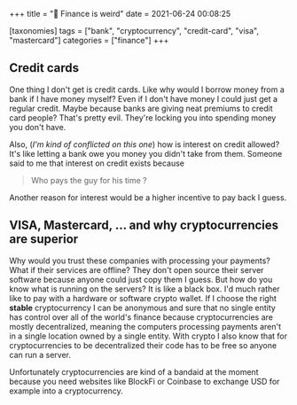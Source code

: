 +++
title = "🏦 Finance is weird"
date = 2021-06-24 00:08:25

[taxonomies]
tags = ["bank", "cryptocurrency", "credit-card", "visa", "mastercard"]
categories = ["finance"]
+++

## Credit cards

One thing I don't get is credit cards. Like why would I borrow money from a bank if I have money myself? Even if I don't have money I could just get a regular credit. Maybe because banks are giving neat premiums to credit card people? That's pretty evil. They're locking you into spending money you don't have.

Also, (*I'm kind of conflicted on this one*) how is interest on credit allowed? It's like letting a bank owe you money you didn't take from them. Someone said to me that interest on credit exists because

> Who pays the guy for his time ?

Another reason for interest would be a higher incentive to pay back I guess.

## VISA, Mastercard, … and why cryptocurrencies are superior

Why would you trust these companies with processing your payments? What if their services are offline? They don't open source their server software because anyone could just copy them I guess. But how do you know what is running on the servers? It is like a black box. I'd much rather like to pay with a hardware or software crypto wallet. If I choose the right **stable** cryptocurrency I can be anonymous and sure that no single entity has control over all of the world's finance because cryptocurrencies are mostly decentralized, meaning the computers processing payments aren't in a single location owned by a single entity. With crypto I also know that for cryptocurrencies to be decentralized their code has to be free so anyone can run a server.

Unfortunately cryptocurrencies are kind of a bandaid at the moment because you need websites like BlockFi or Coinbase to exchange USD for example into a cryptocurrency.
